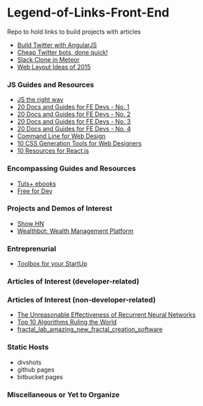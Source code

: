 # Legend-of-Links-Front-End
Repo to hold links to build projects with articles

* [Build Twitter with AngularJS](http://www.sitepoint.com/building-twitter-app-using-angularjs)
* [Cheap Twitter bots, done quick!](http://cheapbotsdonequick.com/)
* [Slack Clone in Meteor](https://scotch.io/tutorials/building-a-slack-clone-in-meteor-js-getting-started)
* [Web Layout Ideas of 2015](http://www.sitepoint.com/web-layout-ideas-2015)

### JS Guides and Resources
* [JS the right way](http://jstherightway.org/)
* [20 Docs and Guides for FE Devs - No. 1](http://www.sitepoint.com/20-docs-guides-front-end-developers/)
* [20 Docs and Guides for FE Devs - No. 2](http://www.sitepoint.com/20-more-docs-guides-front-end-developers/)
* [20 Docs and Guides for FE Devs - No. 3](http://www.sitepoint.com/another-20-docs-guides-front-end-developers/)
* [20 Docs and Guides for FE Devs - No. 4](http://www.sitepoint.com/20-docs-guides-front-end-developers-4/)
* [Command Line for Web Design](http://webdesign.tutsplus.com/series/the-command-line-for-web-design--cms-777)
* [10 CSS Generation Tools for Web Designers](http://www.mybridge.co/view/55372187e4b007d9ce664cf9)
* [10 Resources for React.js](http://codecondo.com/reactjs-resources)

### Encompassing Guides and Resources
* [Tuts+ ebooks](https://code.tutsplus.com/ebooks)
* [Free for Dev](https://github.com/ripienaar/free-for-dev)

### Projects and Demos of Interest
* [Show HN](https://news.ycombinator.com/show)
* [Wealthbot: Wealth Management Platform](https://github.com/wealthbot-io/wealthbot)

### Entreprenurial
* [Toolbox for your StartUp](http://xtensio.com/)

### Articles of Interest (developer-related)


### Articles of Interest (non-developer-related)
* [The Unreasonable Effectiveness of Recurrent Neural Networks](https://karpathy.github.io/2015/05/21/rnn-effectiveness/)
* [Top 10 Algorithms Ruling the World](https://medium.com/@_marcos_otero/the-real-10-algorithms-that-dominate-our-world-e95fa9f16c04)
* [fractal_lab_amazing_new_fractal_creation_software](https://www.reddit.com/r/videos/comments/34vrc7/fractal_lab_amazing_new_fractal_creation_software/)

### Static Hosts
* divshots
* github pages
* bitbucket pages

### Miscellaneous or Yet to Organize
